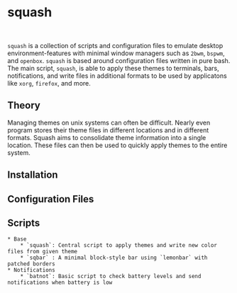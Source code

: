 <div alight='center'>
    <h1>squash</h1><br>
</div>

`squash` is a collection of scripts and configuration files
to emulate desktop environment-features with minimal window
managers such as `2bwm`, `bspwm`, and `openbox`.
`squash` is based around configuration files written in 
pure bash. 
The main script, `squash`, is able to apply these themes to terminals, 
bars, notifications, and write files in additional formats to be used
by applicatons like `xorg`, `firefox`, and more. 

## Theory

Managing themes on unix systems can often be difficult. 
Nearly even program stores their theme files in different locations
and in different formats. 
Squash aims to consolidate theme information into a single location. 
These files can then be used to quickly apply themes to the entire system.

## Installation

## Configuration Files

## Scripts
    * Base
        * `squash`: Central script to apply themes and write new color files from given theme
        * `sqbar` : A minimal block-style bar using `lemonbar` with patched borders
    * Notifications
        * `batnot`: Basic script to check battery levels and send notifications when battery is low
